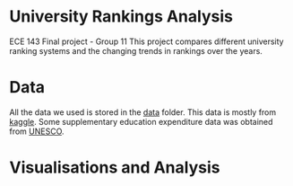 # University Rankings Analysis
ECE 143 Final project - Group 11
This project compares different university ranking systems and the changing trends in rankings over the years.
# Data
All the data we used is stored in the [data](./data) folder. This data is mostly from [kaggle](https://www.kaggle.com/mylesoneill/world-university-rankings?select=educational_attainment_supplementary_data.csv). Some supplementary education expenditure data was obtained from [UNESCO](http://data.uis.unesco.org/#).
# Visualisations and Analysis
